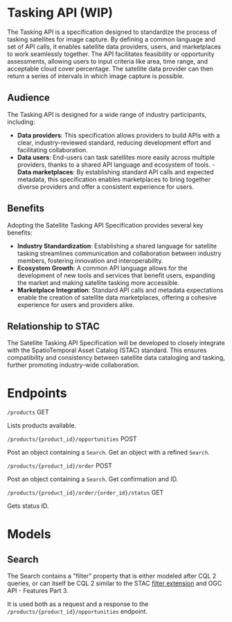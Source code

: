 # Tasking API (WIP)

The Tasking API is a specification designed to standardize the process of tasking satellites for image capture. By defining a common language and set of API calls, it enables satellite data providers, users, and marketplaces to work seamlessly together. The API facilitates feasibility or opportunity assessments, allowing users to input criteria like area, time range, and acceptable cloud cover percentage. The satellite data provider can then return a series of intervals in which image capture is possible.

## Audience

The Tasking API is designed for a wide range of industry participants, including:

- **Data providers**: This specification allows providers to build APIs with a clear, industry-reviewed standard, reducing development effort and facilitating collaboration.
- **Data users**: End-users can task satellites more easily across multiple providers, thanks to a shared API language and ecosystem of tools.
-**Data marketplaces**: By establishing standard API calls and expected metadata, this specification enables marketplaces to bring together diverse providers and offer a consistent experience for users.

## Benefits

Adopting the Satellite Tasking API Specification provides several key benefits:

- **Industry Standardization**: Establishing a shared language for satellite tasking streamlines communication and collaboration between industry members, fostering innovation and interoperability.
- **Ecosystem Growth**: A common API language allows for the development of new tools and services that benefit users, expanding the market and making satellite tasking more accessible.
- **Marketplace Integration**: Standard API calls and metadata expectations enable the creation of satellite data marketplaces, offering a cohesive experience for users and providers alike.

## Relationship to STAC

The Satellite Tasking API Specification will be developed to closely integrate with the SpatioTemporal Asset Catalog (STAC) standard. This ensures compatibility and consistency between satellite data cataloging and tasking, further promoting industry-wide collaboration.

# Endpoints

`/products` GET

Lists products available.

`/products/{product_id}/opportunities` POST

Post an object containing a `Search`. Get an object with a  refined `Search`.

`/products/{product_id}/order` POST

Post an object containing a `Search`. Get confirmation and ID.

`/products/{product_id}/order/{order_id}/status` GET

Gets status ID.

# Models

## Search
The Search contains a "filter" property that is either modeled after CQL 2 queries, or can itself be CQL 2 similar to the STAC [filter extension](https://github.com/stac-api-extensions/filter) and OGC API - Features Part 3.

It is used both as a request and a response to the `/products/{product_id}/opportunities` endpoint.